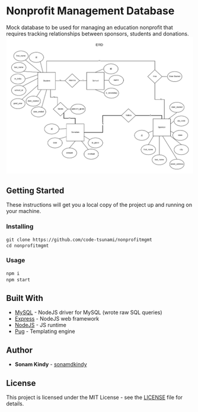 # Nonprofit Management Database

Mock database to be used for managing an education nonprofit that requires tracking relationships between sponsors, students and donations.
![](ERD.png)

## Getting Started

These instructions will get you a local copy of the project up and running on your machine.

### Installing
```
git clone https://github.com/code-tsunami/nonprofitmgmt
cd nonprofitmgmt
```

### Usage

```sh
npm i
npm start
```

## Built With

* [MySQL](https://www.npmjs.com/package/mysql) - NodeJS driver for MySQL (wrote raw SQL queries)
* [Express](https://expressjs.com/) - NodeJS web framework
* [NodeJS](https://nodejs.org/en/) - JS runtime
* [Pug](https://github.com/pugjs/pug) - Templating engine

## Author

* **Sonam Kindy** - [sonamdkindy](https://github.com/sonamdkindy)

## License

This project is licensed under the MIT License - see the [LICENSE](LICENSE) file for details.
